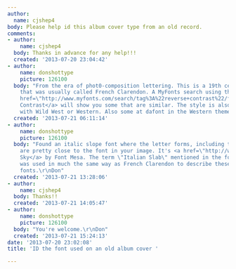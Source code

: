 ```yaml
---
author:
  name: cjshep4
body: Please help id this album cover type from an old record.
comments:
- author:
    name: cjshep4
  body: Thanks in advance for any help!!!
  created: '2013-07-20 23:04:42'
- author:
    name: donshottype
    picture: 126100
  body: "From the era of phot0-composition lettering. This is a 19th century style
    that was usually called French Clarendon. A MyFonts search using the term \r\n<a
    href=\"http://www.myfonts.com/search/tag%3A%22reverse+contrast%22/fonts/\">Reverse
    Contrast</a> will show you some that are similar. The style is also lumped in
    with Wild West or Western. Also some at dafont in the Western theme category.\r\nDon"
  created: '2013-07-21 06:11:14'
- author:
    name: donshottype
    picture: 126100
  body: "Found an italic slope font where the letter forms, including the ear on g,
    are pretty close to the font in your image. It's <a href=\"http://www.myfonts.com/fonts/fontmesa/western-sky//\">Western
    Sky</a> by Font Mesa. The term \"Italian Slab\" mentioned in the font info section
    was used in much the same way as French Clarendon to describe these reverse contrast
    fonts.\r\nDon"
  created: '2013-07-21 13:28:06'
- author:
    name: cjshep4
  body: Thanks!!
  created: '2013-07-21 14:05:47'
- author:
    name: donshottype
    picture: 126100
  body: "You're welcome.\r\nDon"
  created: '2013-07-21 15:24:13'
date: '2013-07-20 23:02:08'
title: 'ID the font used on an old album cover '

---
```

